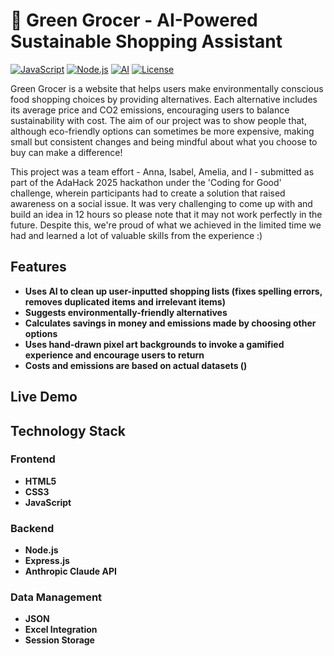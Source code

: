 # 🌱 Green Grocer - AI-Powered Sustainable Shopping Assistant

[![JavaScript](https://img.shields.io/badge/JavaScript-ES6+-yellow.svg)](https://developer.mozilla.org/en-US/docs/Web/JavaScript)
[![Node.js](https://img.shields.io/badge/Node.js-Express-green.svg)](https://nodejs.org/)
[![AI](https://img.shields.io/badge/AI-Anthropic%20Claude-purple.svg)](https://www.anthropic.com/)
[![License](https://img.shields.io/badge/License-MIT-blue.svg)](LICENSE)

Green Grocer is a website that helps users make environmentally conscious food shopping choices by providing alternatives. Each alternative includes its average price and CO2 emissions, encouraging users to balance sustainability with cost. The aim of our project was to show people that, although eco-friendly options can sometimes be more expensive, making small but consistent changes and being mindful about what you choose to buy can make a difference!

This project was a team effort - Anna, Isabel, Amelia, and I - submitted as part of the AdaHack 2025 hackathon under the 'Coding for Good' challenge, wherein participants had to create a solution that raised awareness on a social issue. It was very challenging to come up with and build an idea in 12 hours so please note that it may not work perfectly in the future. Despite this, we're proud of what we achieved in the limited time we had and learned a lot of valuable skills from the experience :)

## Features

- **Uses AI to clean up user-inputted shopping lists (fixes spelling errors, removes duplicated items and irrelevant items)**
- **Suggests environmentally-friendly alternatives**
- **Calculates savings in money and emissions made by choosing other options**
- **Uses hand-drawn pixel art backgrounds to invoke a gamified experience and encourage users to return**
- **Costs and emissions are based on actual datasets ()**

## **Live Demo**



## **Technology Stack**

### **Frontend**
- **HTML5**
- **CSS3**
- **JavaScript**

### **Backend**
- **Node.js**
- **Express.js**
- **Anthropic Claude API**

### **Data Management**
- **JSON**
- **Excel Integration**
- **Session Storage**

